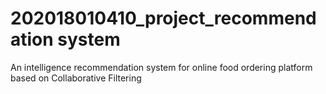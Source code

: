 # 202018010410_project_recommendation system
 An intelligence recommendation system for online food ordering platform based on Collaborative Filtering

